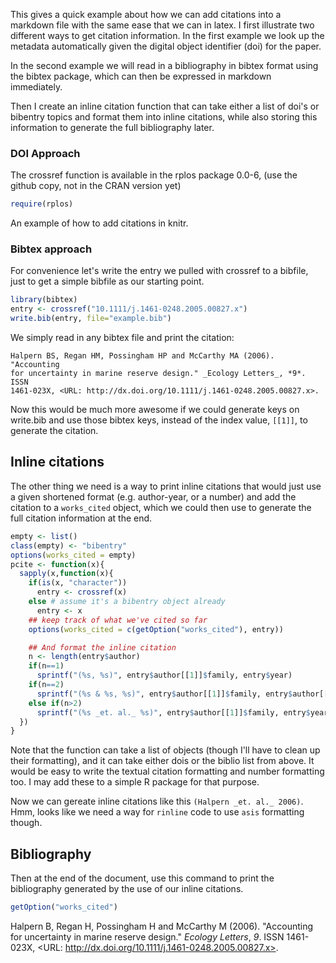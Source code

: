 



This gives a quick example about how we can add citations into a markdown file with the same ease that we can in latex.
I first illustrate two different ways to get citation information.  In the first example we look up the metadata automatically given
the digital object identifier (doi) for the paper. 

In the second example we will read in a bibliography in bibtex format using the bibtex package, which can then be expressed in markdown immediately.

Then I create an inline citation function that can take either a list of doi's or bibentry topics and format them into inline citations, while also storing this information to generate the full bibliography later. 

### DOI Approach

The crossref function is available in the rplos package 0.0-6, (use the github copy, not in the CRAN version yet)


```r
require(rplos)
```




An example of how to add citations in knitr.




### Bibtex approach

For convenience let's write the entry we pulled with crossref to a bibfile, just to get a simple bibfile as our starting point.


```r
library(bibtex)
entry <- crossref("10.1111/j.1461-0248.2005.00827.x")
write.bib(entry, file="example.bib")
```




We simply read in any bibtex file and print the citation:


```
Halpern BS, Regan HM, Possingham HP and McCarthy MA (2006). "Accounting
for uncertainty in marine reserve design." _Ecology Letters_, *9*. ISSN
1461-023X, <URL: http://dx.doi.org/10.1111/j.1461-0248.2005.00827.x>.
```



Now this would be much more awesome if we could generate keys on write.bib and use those bibtex keys, instead of the index value, `[[1]]`, to generate the citation. 

## Inline citations 
The other thing we need is a way to print inline citations that would just use a given shortened format (e.g. author-year, or a number) and add the citation to a `works_cited` object, which we could then use to generate the full citation information at the end. 



```r
empty <- list()
class(empty) <- "bibentry"
options(works_cited = empty)
pcite <- function(x){
  sapply(x,function(x){
    if(is(x, "character"))
      entry <- crossref(x)
    else # assume it's a bibentry object already
      entry <- x
    ## keep track of what we've cited so far
    options(works_cited = c(getOption("works_cited"), entry))

    ## And format the inline citation
    n <- length(entry$author)
    if(n==1)
      sprintf("(%s, %s)", entry$author[[1]]$family, entry$year)
    if(n==2)
      sprintf("(%s & %s, %s)", entry$author[[1]]$family, entry$author[[2]]$family, entry$year)
    else if(n>2)
      sprintf("(%s _et. al._ %s)", entry$author[[1]]$family, entry$year)
  })
}
```



Note that the function can take a list of objects (though I'll have to clean up their formatting), and it can take either dois or the biblio list from above.  It would be easy to write the textual citation formatting and number formatting too. I may add these to a simple R package for that purpose. 

Now we can gereate inline citations like this  `(Halpern _et. al._ 2006)`.  Hmm, looks like we need a way for `rinline` code to use `asis` formatting though. 

## Bibliography
Then at the end of the document, use this command to print the bibliography generated by the use of our inline citations. 


```r
getOption("works_cited")
```

Halpern B, Regan H, Possingham H and McCarthy M (2006). "Accounting for
uncertainty in marine reserve design." _Ecology Letters_, *9*. ISSN
1461-023X, <URL: http://dx.doi.org/10.1111/j.1461-0248.2005.00827.x>.






